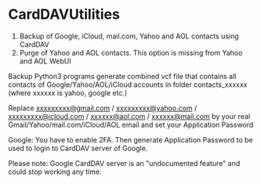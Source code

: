 # CardDAVUtilities

1. Backup of Google, iCloud, mail.com, Yahoo and AOL contacts using CardDAV
2. Purge of Yahoo and AOL contacts. This option is missing from Yahoo and AOL WebUI

Backup Python3 programs generate combined vcf file that contains all contacts of Google/Yahoo/AOL/iCloud accounts in folder contacts_xxxxxx (where xxxxxx is yahoo, google etc.)

Replace xxxxxxxxx@gmail.com / xxxxxxxxx@yahoo.com / xxxxxxxxx@icloud.com / xxxxxx@aol.com / xxxxxx@mail.com by your real Gmail/Yahoo/mail.com/iCloud/AOL email and set your Application Password

Google: You have to enable 2FA. Then generate Application Password to be used to login to CardDAV server of Google.

Please note: Google CardDAV server is an "undocumented feature" and could stop working any time.

